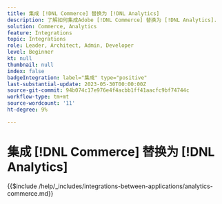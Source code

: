 ```yaml
---
title: 集成 [!DNL Commerce] 替换为 [!DNL Analytics]
description: 了解如何集成Adobe [!DNL Commerce] 替换为 [!DNL Analytics].
solution: Commerce, Analytics
feature: Integrations
topic: Integrations
role: Leader, Architect, Admin, Developer
level: Beginner
kt: null
thumbnail: null
index: false
badgeIntegration: label="集成" type="positive"
last-substantial-update: 2023-05-30T00:00:00Z
source-git-commit: 94b074c17e976e4f4acbb1ff41aacfc9bf74744c
workflow-type: tm+mt
source-wordcount: '11'
ht-degree: 9%

---
```



# 集成 [!DNL Commerce] 替换为 [!DNL Analytics]

{{$include /help/_includes/integrations-between-applications/analytics-commerce.md}}
